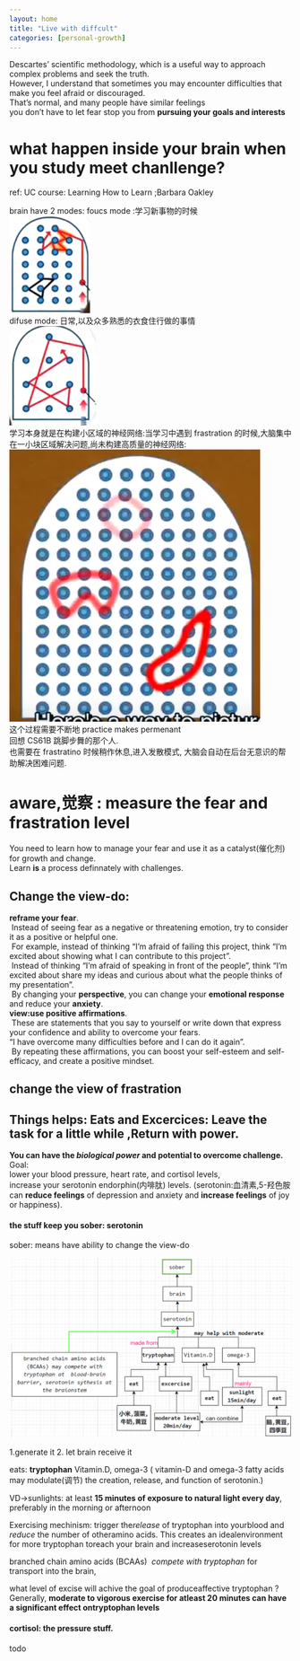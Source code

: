 ```yaml
---
layout: home
title: "Live with diffcult"
categories: [personal-growth]
---
```


Descartes’ scientific methodology, which is a useful way to approach complex problems and seek the truth.  
However, I understand that sometimes you may encounter difficulties that make you feel afraid or discouraged.  
That’s normal, and many people have similar feelings  
you don’t have to let fear stop you from **pursuing your goals and interests**

# what happen inside your brain when you study meet chanllenge?

ref: UC course: Learning How to Learn ;Barbara Oakley

brain have 2 modes:
foucs mode :学习新事物的时候  
![Alt text](image-12.png)  
difuse mode: 日常,以及众多熟悉的衣食住行做的事情  
![Alt text](image-13.png)  
学习本身就是在构建小区域的神经网络:当学习中遇到 frastration 的时候,大脑集中在一小块区域解决问题,尚未构建高质量的神经网络:
![Alt text](image-14.png)  
这个过程需要不断地 practice makes permenant  
回想 CS61B 跳脚步舞的那个人.  
也需要在 frastratino 时候稍作休息,进入发散模式,
大脑会自动在后台无意识的帮助解决困难问题.

# aware,觉察 : measure the fear and frastration level

You need to learn how to manage your fear and use it as a catalyst(催化剂) for growth and change.  
Learn **is** a process definnately with challenges.

## Change the view-do:

**reframe your fear**.  
 Instead of seeing fear as a negative or threatening emotion, try to consider it as a positive or helpful one.  
 For example, instead of thinking “I’m afraid of failing this project, think “I’m excited about showing what I can contribute to this project”.  
 Instead of thinking “I’m afraid of speaking in front of the people”, think “I’m excited about share my ideas and curious about what the people thinks of my presentation”.  
 By changing your **perspective**, you can change your **emotional response** and reduce your **anxiety**.  
**view:use positive affirmations**.  
 These are statements that you say to yourself or write down that express your confidence and ability to overcome your fears.  
 “I have overcome many difficulties before and I can do it again”.  
 By repeating these affirmations, you can boost your self-esteem and self-efficacy, and create a positive mindset.

## change the view of frastration

## Things helps: Eats and Excercices: Leave the task for a little while ,Return with power.

**You can have the _biological power_ and potential to overcome challenge.**  
Goal:  
lower your blood pressure, heart rate, and cortisol levels,  
increase your serotonin endorphin(内啡肽) levels. (serotonin:血清素,5-羟色胺 can **reduce feelings** of depression and anxiety and **increase feelings** of joy or happiness).

#### the stuff keep you **sober**: serotonin

sober: means have ability to change the view-do

![Alt text](/assets/image-8.png)

1.generate it 2. let brain receive it

eats: **tryptophan** Vitamin.D, omega-3 ( vitamin-D and omega-3 fatty acids may modulate(调节) the creation, release, and function of serotonin.)

VD->sunlights: at least **15 minutes of exposure to natural light every day**, preferably in the morning or afternoon

Exercising mechinism:
trigger the*release* of tryptophan into yourblood and _reduce_ the number of otheramino acids. This creates an idealenvironment for more tryptophan toreach your brain and increaseserotonin levels

branched chain amino acids (BCAAs)  _compete with tryptophan_ for transport into the brain,

what level of excise will achive the goal of produceaffective tryptophan ?  
Generally, **moderate to vigorous exercise for atleast 20 minutes can have a significant effect ontryptophan levels**

#### cortisol: the pressure stuff.

todo
